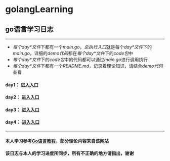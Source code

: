 # golangLearning
## go语言学习日志
***

- *每个day\*文件*下都有一个*main.go*，*总执行入口*就是每个*day\*文件*下的*main.go*，详细的*demo代码*都在*每个day\*文件*下的*code包*中
- *每个day\*文件*下的*code包*中的代码都可以通过*main.go*进行调用执行
- *每个day\*文件*下都有一个*README.md*，记录着理论知识，请结合*demo代码*查看

#### day1： [进入入口](https://github.com/wlpeter/golangLearning/tree/master/src/day1)
#### day2： [进入入口](https://github.com/wlpeter/golangLearning/tree/master/src/day2)
#### day3： [进入入口](https://github.com/wlpeter/golangLearning/tree/master/src/day3)
#### day4： [进入入口](https://github.com/wlpeter/golangLearning/tree/master/src/day4)

***
#### 本人学习参考[Go语言教程](http://www.yiibai.com/go)，部分理论内容来自该网站
#### 该日志与本人的学习进度所同步，所有不正确的地方请指出，谢谢
